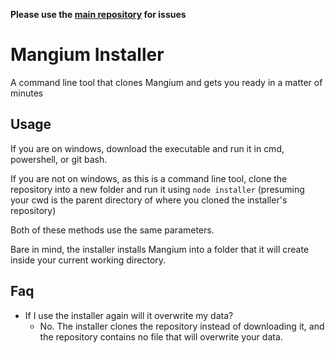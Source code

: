 **Please use the [main repository](https://github.com/Mangium/mangium/issues) for issues**

# Mangium Installer
A command line tool that clones Mangium and gets you ready in a matter of minutes

## Usage
If you are on windows, download the executable and run it in cmd, powershell, or git bash.

If you are not on windows, as this is a command line tool, clone the repository into a new folder and run it using `node installer` (presuming your cwd is the parent directory of where you cloned the installer's repository)

Both of these methods use the same parameters.

Bare in mind, the installer installs Mangium into a folder that it will create inside your current working directory.

## Faq
 - If I use the installer again will it overwrite my data?
    - No. The installer clones the repository instead of downloading it, and the repository contains no file that will overwrite your data.
